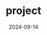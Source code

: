 ---
title: project
date: 2024-09-14    #문서가 생성되거나 발행된 날짜를 의미함
hide_date: true     #문서를 화면에 표시할 때 날짜를 숨기도록 지정
reading_time: false #읽기 시간을 표시하지 않겠다는 뜻
---